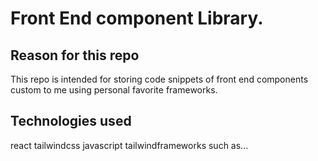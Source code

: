 # Front End component Library. 

## Reason for this repo
This repo is intended for storing code snippets of front end components custom to me using personal favorite frameworks.

## Technologies used
react 
tailwindcss
javascript
tailwindframeworks such as...
